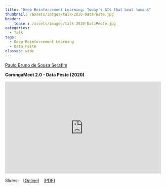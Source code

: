 ```yaml
---
title: "Deep Reinforcement Learning: Today’s AIs that beat humans"
thumbnail: /assets/images/talk-2020-DataPeste.jpg
header:
    teaser: /assets/images/talk-2020-DataPeste.jpg
categories:
  - Talk
tags:
  - Deep Reinforcement Learning
  - Data Peste
classes: wide
---
```


[Paulo Bruno de Sousa Serafim](https://paulobruno.github.io)

**CorongaMeet 2.0 - Data Peste (2020)**

<div style="position:relative;width:100%;overflow:hidden;padding-top:59.27%">
    <iframe style="position:absolute;top:0;left:0;bottom:0;right:0;width:100%;height:100%;border:none" src="https://docs.google.com/presentation/d/e/2PACX-1vRF6ahwF2zg31HyHh5zXoH86UH4HLQ16qud7mEM7esM361JEd1zdWUUkJ7JOrcJVQdTPaHn4SMV30dP/embed?start=true&loop=false&delayms=30000" frameborder="0" allowfullscreen="true" mozallowfullscreen="true" webkitallowfullscreen="true"></iframe>
</div>

Slides: [[Online](https://docs.google.com/presentation/d/e/2PACX-1vRF6ahwF2zg31HyHh5zXoH86UH4HLQ16qud7mEM7esM361JEd1zdWUUkJ7JOrcJVQdTPaHn4SMV30dP/pub?start=true&loop=false&delayms=30000)] [[PDF](/assets/pdfs/DrlTodaysAIsBeatHumans.pdf)]
